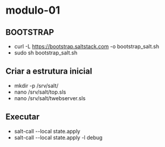 # modulo-01

## BOOTSTRAP
- curl -L https://bootstrap.saltstack.com -o bootstrap_salt.sh
- sudo sh bootstrap_salt.sh

## Criar a estrutura inicial
- mkdir -p /srv/salt/
- nano /srv/salt/top.sls
- nano /srv/salt/twebserver.sls

## Executar
- salt-call --local state.apply
- salt-call --local state.apply -l debug
